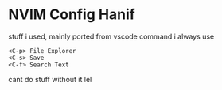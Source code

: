 # NVIM Config Hanif

stuff i used, mainly ported from vscode command i always use 

```
<C-p> File Explorer
<C-s> Save
<C-f> Search Text
```

cant do stuff without it lel
